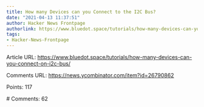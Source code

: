 ```yaml
---
title: How many Devices can you Connect to the I2C Bus?
date: "2021-04-13 11:37:51"
author: Hacker News Frontpage
authorlink: https://www.bluedot.space/tutorials/how-many-devices-can-you-connect-on-i2c-bus/
tags:
- Hacker-News-Frontpage
---
```


<p>Article URL: <a href="https://www.bluedot.space/tutorials/how-many-devices-can-you-connect-on-i2c-bus/">https://www.bluedot.space/tutorials/how-many-devices-can-you-connect-on-i2c-bus/</a></p>
<p>Comments URL: <a href="https://news.ycombinator.com/item?id=26790862">https://news.ycombinator.com/item?id=26790862</a></p>
<p>Points: 117</p>
<p># Comments: 62</p>
